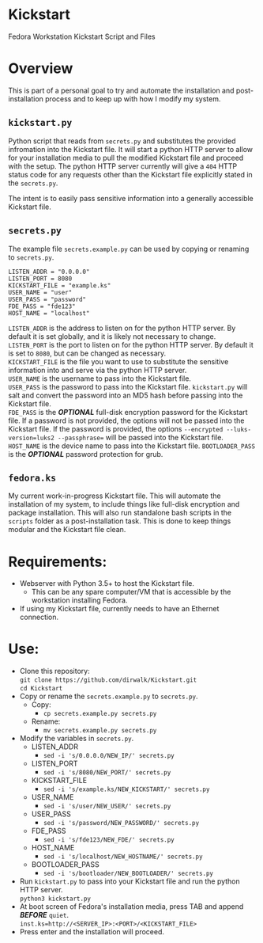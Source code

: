 # Kickstart
Fedora Workstation Kickstart Script and Files

# Overview

This is part of a personal goal to try and automate the installation and post-installation process and to keep up with how I modify my system.  

## `kickstart.py`
Python script that reads from `secrets.py` and substitutes the provided infromation into the Kickstart file. It will start a python HTTP server to allow for your installation media to pull the modified Kickstart file and proceed with the setup. The python HTTP server currently will give a `404` HTTP status code for any requests other than the Kickstart file explicitly stated in the `secrets.py`.

The intent is to easily pass sensitive information into a generally accessible Kickstart file. 

## `secrets.py`
The example file `secrets.example.py` can be used by copying or renaming to `secrets.py`.  

```
LISTEN_ADDR = "0.0.0.0"
LISTEN_PORT = 8080
KICKSTART_FILE = "example.ks"
USER_NAME = "user"
USER_PASS = "password"
FDE_PASS = "fde123"
HOST_NAME = "localhost"
```

`LISTEN_ADDR` is the address to listen on for the python HTTP server.  By default it is set globally, and it is likely not necessary to change.  
`LISTEN_PORT` is the port to listen on for the python HTTP server.  By default it is set to `8080`, but can be changed as necessary.  
`KICKSTART_FILE` is the file you want to use to substitute the sensitive information into and serve via the python HTTP server.  
`USER_NAME` is the username to pass into the Kickstart file.  
`USER_PASS` is the password to pass into the Kickstart file.  `kickstart.py` will salt and convert the password into an MD5 hash before passing into the Kickstart file.  
`FDE_PASS` is the ***OPTIONAL*** full-disk encryption password for the Kickstart file.  If a password is not provided, the options will not be passed into the Kickstart file.  If the password is provided, the options `--encrypted --luks-version=luks2 --passphrase=` will be passed into the Kickstart file.  
`HOST_NAME` is the device name to pass into the Kickstart file.
`BOOTLOADER_PASS` is the ***OPTIONAL*** password protection for grub.

## `fedora.ks`
My current work-in-progress Kickstart file. This will automate the installation of my system, to include things like full-disk encryption and package installation.  This will also run standalone bash scripts in the `scripts` folder as a post-installation task. This is done to keep things modular and the Kickstart file clean.

# Requirements:
* Webserver with Python 3.5+ to host the Kickstart file.
  * This can be any spare computer/VM that is accessible by the workstation installing Fedora.
* If using my Kickstart file, currently needs to have an Ethernet connection.

# Use:
* Clone this repository:  
`git clone https://github.com/dirwalk/Kickstart.git`  
`cd Kickstart`
* Copy or rename the `secrets.example.py` to `secrets.py`.
    * Copy:
      * `cp secrets.example.py secrets.py`
    * Rename:
      * `mv secrets.example.py secrets.py`
* Modify the variables in `secrets.py`.
  * LISTEN_ADDR
    * `sed -i 's/0.0.0.0/NEW_IP/' secrets.py`
  * LISTEN_PORT
    * `sed -i 's/8080/NEW_PORT/' secrets.py`
  * KICKSTART_FILE
    * `sed -i 's/example.ks/NEW_KICKSTART/' secrets.py`
  * USER_NAME
    * `sed -i 's/user/NEW_USER/' secrets.py`
  * USER_PASS
    * `sed -i 's/password/NEW_PASSWORD/' secrets.py`
  * FDE_PASS
    * `sed -i 's/fde123/NEW_FDE/' secrets.py`
  * HOST_NAME  
    * `sed -i 's/localhost/NEW_HOSTNAME/' secrets.py`
  * BOOTLOADER_PASS
    * `sed -i 's/bootloader/NEW_BOOTLOADER/' secrets.py`
* Run `kickstart.py` to pass into your Kickstart file and run the python HTTP server.  
`python3 kickstart.py`
* At boot screen of Fedora's installation media, press TAB and append ***BEFORE*** `quiet`.  
`inst.ks=http://<SERVER_IP>:<PORT>/<KICKSTART_FILE>`
* Press enter and the installation will proceed. 